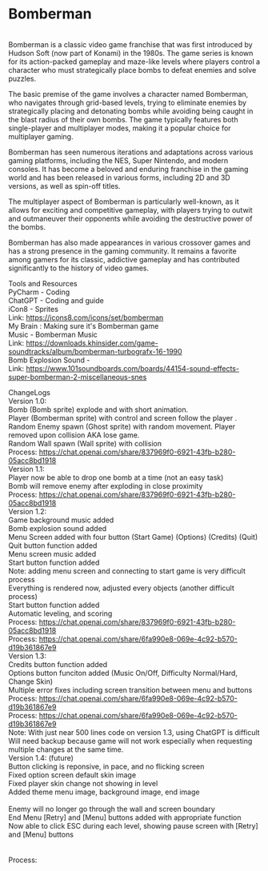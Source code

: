 # Bomberman
<br />Bomberman is a classic video game franchise that was first introduced by Hudson Soft (now part of Konami) in the 1980s. The game series is known for its action-packed gameplay and maze-like levels where players control a character who must strategically place bombs to defeat enemies and solve puzzles.

The basic premise of the game involves a character named Bomberman, who navigates through grid-based levels, trying to eliminate enemies by strategically placing and detonating bombs while avoiding being caught in the blast radius of their own bombs. The game typically features both single-player and multiplayer modes, making it a popular choice for multiplayer gaming.

Bomberman has seen numerous iterations and adaptations across various gaming platforms, including the NES, Super Nintendo, and modern consoles. It has become a beloved and enduring franchise in the gaming world and has been released in various forms, including 2D and 3D versions, as well as spin-off titles.

The multiplayer aspect of Bomberman is particularly well-known, as it allows for exciting and competitive gameplay, with players trying to outwit and outmaneuver their opponents while avoiding the destructive power of the bombs.

Bomberman has also made appearances in various crossover games and has a strong presence in the gaming community. It remains a favorite among gamers for its classic, addictive gameplay and has contributed significantly to the history of video games.

Tools and Resources
<br />      PyCharm - Coding
<br />      ChatGPT - Coding and guide
<br />      iCon8 - Sprites
<br />      Link:  https://icons8.com/icons/set/bomberman
<br />      My Brain :  Making sure it's Bomberman game
<br />      Music - Bomberman Music
<br />      Link:  https://downloads.khinsider.com/game-soundtracks/album/bomberman-turbografx-16-1990
<br />      Bomb Explosion Sound - 
<br />      Link:  https://www.101soundboards.com/boards/44154-sound-effects-super-bomberman-2-miscellaneous-snes

ChangeLogs
<br />Version 1.0: 
<br />      Bomb (Bomb sprite) explode and with short animation. 
<br />      Player (Bomberman sprite) with control and screen follow the player . 
<br />      Random Enemy spawn (Ghost sprite) with random movement. Player removed upon collision AKA lose game.
<br />      Random Wall spawn (Wall sprite) with collision
<br />      Process:  https://chat.openai.com/share/837969f0-6921-43fb-b280-05acc8bd1918
<br />Version 1.1:
<br />      Player now be able to drop one bomb at a time (not an easy task)
<br />      Bomb will remove enemy after exploding in close proximity
<br />      Process:  https://chat.openai.com/share/837969f0-6921-43fb-b280-05acc8bd1918
<br />Version 1.2: 
<br />      Game background music added
<br />      Bomb explosion sound added
<br />      Menu Screen added with four button (Start Game) (Options) (Credits) (Quit)
<br />      Quit button function added
<br />      Menu screen music added
<br />      Start button function added
<br />      Note: adding menu screen and connecting to start game is very difficult process
<br />      Everything is rendered now, adjusted every objects (another difficult process)
<br />      Start button function added
<br />      Automatic leveling, and scoring 
<br />      Process:  https://chat.openai.com/share/837969f0-6921-43fb-b280-05acc8bd1918
<br />      Process:  https://chat.openai.com/share/6fa990e8-069e-4c92-b570-d19b361867e9
<br />Version 1.3: 
<br />      Credits button function added
<br />      Options button funciton added (Music On/Off, Difficulty Normal/Hard, Change Skin)
<br />      Multiple error fixes including screen transition between menu and buttons
<br />      Process:  https://chat.openai.com/share/6fa990e8-069e-4c92-b570-d19b361867e9
<br />      Process:  https://chat.openai.com/share/6fa990e8-069e-4c92-b570-d19b361867e9
<br />      Note: With just near 500 lines code on version 1.3, using ChatGPT is difficult
<br />      Will need backup because game will not work especially when requesting 
<br />      multiple changes at the same time.
<br />Version 1.4: (future)
<br />      Button clicking is reponsive, in pace, and no flicking screen
<br />      Fixed option screen default skin image
<br />      Fixed player skin change not showing in level
<br />      Added theme menu image, background image, end image   
<br />      Enemy will no longer go through the wall and screen boundary
<br />      End Menu [Retry] and [Menu] buttons added with appropriate function
<br />      Now able to click ESC during each level, showing pause screen with [Retry] and [Menu] buttons
<br />      
<br />      Process:
<br />   
<br />   
<br />   
<br />   
<br />   
<br />   
<br />   
<br />   
<br />   



